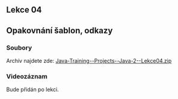 Lekce 04
--------

Opakovnání šablon, odkazy
-------------------------

### Soubory

Archív najdete zde: [Java-Training--Projects--Java-2--Lekce04.zip](../../data/2021-podzim/java-2-brno/Java-Training--Projects--Java-2--Lekce04.zip)



### Videozáznam

Bude přidán po lekci.
